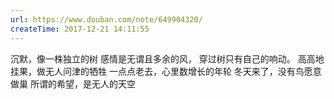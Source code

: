 ```yaml
---
url: https://www.douban.com/note/649904320/
createTime: 2017-12-21 14:11:55
---
```


沉默，像一株独立的树
感情是无谓且多余的风，
穿过树只有自己的响动。
高高地挂果，做无人问津的牺牲
一点点老去，心里数增长的年轮
冬天来了，没有鸟愿意做巢
所谓的希望，是无人的天空